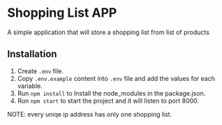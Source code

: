 # Shopping List APP

A simple application that will store a shopping list from list of products

## Installation

1. Create `.env` file.
2. Copy `.env.example` content into `.env` file and add the values for each variable.
3. Run `npm install` to Install the node_modules in the package.json.
4. Run `npm start` to start the project and it will listen to port 8000.

NOTE: every uniqe ip address has only one shopping list.